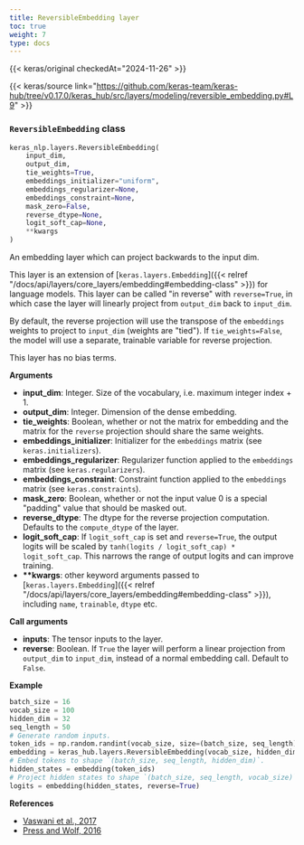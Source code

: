 ```yaml
---
title: ReversibleEmbedding layer
toc: true
weight: 7
type: docs
---
```


{{< keras/original checkedAt="2024-11-26" >}}

{{< keras/source link="https://github.com/keras-team/keras-hub/tree/v0.17.0/keras_hub/src/layers/modeling/reversible_embedding.py#L9" >}}

### `ReversibleEmbedding` class

```python
keras_nlp.layers.ReversibleEmbedding(
    input_dim,
    output_dim,
    tie_weights=True,
    embeddings_initializer="uniform",
    embeddings_regularizer=None,
    embeddings_constraint=None,
    mask_zero=False,
    reverse_dtype=None,
    logit_soft_cap=None,
    **kwargs
)
```

An embedding layer which can project backwards to the input dim.

This layer is an extension of [`keras.layers.Embedding`]({{< relref "/docs/api/layers/core_layers/embedding#embedding-class" >}}) for language models.
This layer can be called "in reverse" with `reverse=True`, in which case the
layer will linearly project from `output_dim` back to `input_dim`.

By default, the reverse projection will use the transpose of the
`embeddings` weights to project to `input_dim` (weights are "tied"). If
`tie_weights=False`, the model will use a separate, trainable variable for
reverse projection.

This layer has no bias terms.

**Arguments**

- **input_dim**: Integer. Size of the vocabulary,
  i.e. maximum integer index + 1.
- **output_dim**: Integer. Dimension of the dense embedding.
- **tie_weights**: Boolean, whether or not the matrix for embedding and
  the matrix for the `reverse` projection should share the same
  weights.
- **embeddings_initializer**: Initializer for the `embeddings`
  matrix (see `keras.initializers`).
- **embeddings_regularizer**: Regularizer function applied to
  the `embeddings` matrix (see `keras.regularizers`).
- **embeddings_constraint**: Constraint function applied to
  the `embeddings` matrix (see `keras.constraints`).
- **mask_zero**: Boolean, whether or not the input value 0 is a special
  "padding" value that should be masked out.
- **reverse_dtype**: The dtype for the reverse projection computation.
  Defaults to the `compute_dtype` of the layer.
- **logit_soft_cap**: If `logit_soft_cap` is set and `reverse=True`, the
  output logits will be scaled by
  `tanh(logits / logit_soft_cap) * logit_soft_cap`. This narrows the
  range of output logits and can improve training.
- **\*\*kwargs**: other keyword arguments passed to [`keras.layers.Embedding`]({{< relref "/docs/api/layers/core_layers/embedding#embedding-class" >}}),
  including `name`, `trainable`, `dtype` etc.

**Call arguments**

- **inputs**: The tensor inputs to the layer.
- **reverse**: Boolean. If `True` the layer will perform a linear projection
  from `output_dim` to `input_dim`, instead of a normal embedding
  call. Default to `False`.

**Example**

```python
batch_size = 16
vocab_size = 100
hidden_dim = 32
seq_length = 50
# Generate random inputs.
token_ids = np.random.randint(vocab_size, size=(batch_size, seq_length))
embedding = keras_hub.layers.ReversibleEmbedding(vocab_size, hidden_dim)
# Embed tokens to shape `(batch_size, seq_length, hidden_dim)`.
hidden_states = embedding(token_ids)
# Project hidden states to shape `(batch_size, seq_length, vocab_size)`.
logits = embedding(hidden_states, reverse=True)
```

**References**

- [Vaswani et al., 2017](https://arxiv.org/abs/1706.03762)
- [Press and Wolf, 2016](https://arxiv.org/abs/1608.05859)
